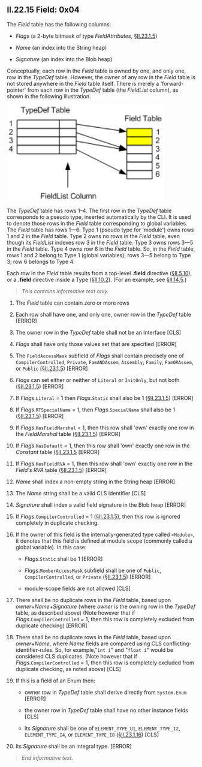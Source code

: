 ## II.22.15 Field: 0x04

The _Field_ table has the following columns:

 * _Flags_ (a 2-byte bitmask of type _FieldAttributes_, §[II.23.1.5](ii.23.1.5-flags-for-fields-fieldattributes.md))

 * _Name_ (an index into the String heap)

 * _Signature_ (an index into the Blob heap)

Conceptually, each row in the _Field_ table is owned by one, and only one, row in the _TypeDef_ table. However, the owner of any row in the _Field_ table is not stored anywhere in the _Field_ table itself. There is merely a 'forward-pointer' from each row in the _TypeDef_ table (the _FieldList_ column), as shown in the following illustration.

 ![](ii.22.15-field-figure-1.png)

The _TypeDef_ table has rows 1&ndash;4. The first row in the _TypeDef_ table corresponds to a pseudo type, inserted automatically by the CLI. It is used to denote those rows in the _Field_ table corresponding to global variables. The _Field_ table has rows 1&mdash;6. Type 1 (pseudo type for 'module') owns rows 1 and 2 in the _Field_ table. Type 2 owns no rows in the _Field_ table, even though its _FieldList_ indexes row 3 in the _Field_ table. Type 3 owns rows 3&mdash;5 in the _Field_ table. Type 4 owns row 6 in the _Field_ table.  So, in the _Field_ table, rows 1 and 2 belong to Type 1 (global variables); rows 3&mdash;5 belong to Type 3; row 6 belongs to Type 4.

Each row in the _Field_ table results from a top-level **.field** directive (§[II.5.10](ii.5.10-ilasm-source-files.md)), or a **.field** directive inside a Type (§[II.10.2](ii.10.2-body-of-a-type-definition.md)). (For an example, see §[II.14.5](ii.14.5-method-pointers.md).)

> _This contains informative text only._

 1. The _Field_ table can contain zero or more rows

 2. Each row shall have one, and only one, owner row in the _TypeDef_ table \[ERROR\]

 3. The owner row in the _TypeDef_ table shall not be an Interface \[CLS\]

 4. _Flags_ shall have only those values set that are specified \[ERROR\]

 5. The `FieldAccessMask` subfield of _Flags_ shall contain precisely one of `CompilerControlled`, `Private`, `FamANDAssem`, `Assembly`, `Family`, `FamORAssem`, or `Public` (§[II.23.1.5](ii.23.1.5-flags-for-fields-fieldattributes.md)) \[ERROR\]

 6. _Flags_ can set either or neither of `Literal` or `InitOnly`, but not both (§[II.23.1.5](ii.23.1.5-flags-for-fields-fieldattributes.md)) \[ERROR\]

 7. If _Flags_.`Literal` = 1 then _Flags_.`Static` shall also be 1 (§[II.23.1.5](ii.23.1.5-flags-for-fields-fieldattributes.md)) \[ERROR\]

 8. If _Flags_.`RTSpecialName` = 1, then _Flags_.`SpecialName` shall also be 1 (§[II.23.1.5](ii.23.1.5-flags-for-fields-fieldattributes.md)) \[ERROR\]

 9. If _Flags_.`HasFieldMarshal` = 1, then this row shall 'own' exactly one row in the _FieldMarshal_ table (§[II.23.1.5](ii.23.1.5-flags-for-fields-fieldattributes.md)) \[ERROR\]

 10. If _Flags_.`HasDefault` = 1, then this row shall 'own' exactly one row in the _Constant_ table (§[II.23.1.5](ii.23.1.5-flags-for-fields-fieldattributes.md) \[ERROR\]

 11. If _Flags_.`HasFieldRVA` = 1, then this row shall 'own' exactly one row in the _Field's RVA_ table (§[II.23.1.5](ii.23.1.5-flags-for-fields-fieldattributes.md)) \[ERROR\]

 12. _Name_ shall index a non-empty string in the String heap \[ERROR\]

 13. The _Name_ string shall be a valid CLS identifier \[CLS\]

 14. _Signature_ shall index a valid field signature in the Blob heap \[ERROR\]

 15. If _Flags_.`CompilerControlled` = 1 (§[II.23.1.5](ii.23.1.5-flags-for-fields-fieldattributes.md)), then this row is ignored completely in duplicate checking.

 16. If the owner of this field is the internally-generated type called `<Module>`, it denotes that this field is defined at module scope (commonly called a global variable). In this case:

     * _Flags_.`Static` shall be 1 \[ERROR\] 

     * _Flags_.`MemberAccessMask` subfield shall be one of `Public`, `CompilerControlled`, or `Private` (§[II.23.1.5](ii.23.1.5-flags-for-fields-fieldattributes.md)) \[ERROR\]

     * module-scope fields are not allowed  \[CLS\]

 17. There shall be no duplicate rows in the _Field_ table, based upon _owner_+_Name_+_Signature_ (where _owner_ is the owning row in the _TypeDef_ table, as described above) (Note however that if _Flags_.`CompilerControlled` = 1, then this row is completely excluded from duplicate checking) \[ERROR\]

 18. There shall be no duplicate rows in the _Field_ table, based upon _owner_+_Name_, where _Name_ fields are compared using CLS conflicting-identifier-rules. So, for example,"`int i`" and "`float i`" would be considered CLS duplicates. (Note however that if _Flags_.`CompilerControlled` = 1, then this row is completely excluded from duplicate checking, as noted above) \[CLS\]

 19. If this is a field of an Enum then: 
 
     * owner row in _TypeDef_ table shall derive directly from `System.Enum` \[ERROR\]

     * the owner row in _TypeDef_ table shall have no other instance fields \[CLS\]

     * its _Signature_ shall be one of `ELEMENT_TYPE_U1`, `ELEMENT_TYPE_I2`, `ELEMENT_TYPE_I4`, or `ELEMENT_TYPE_I8` (§[II.23.1.16](ii.23.1.16-element-types-used-in-signatures.md)) \[CLS\]

 20. its _Signature_ shall be an integral type. \[ERROR\]

> _End informative text._
